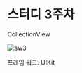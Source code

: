 # 스터디 3주차

CollectionView

![sw3](https://github.com/h2kangrok/SwiftStudy/assets/129154834/1799e580-dfe7-4be5-9b94-dbded1ee93a0)

프레임 워크: UIKit
